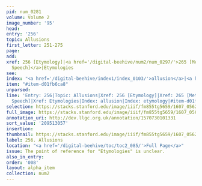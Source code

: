 ```yaml
---
pid: num_0281
volume: Volume 2
image_number: '95'
head:
entry: '256'
topic: Allusions
first_letter: 251-275
page:
add:
xref: 256 [Etymology]|<a href='/digital-beehive/num2/num_0297/'>265 [Metaphor or figurative
  Speech]</a>|Etymologies
see:
index: "<a href='/digital-beehive/index1/index_0103/'>allusion</a>|<a href='/digital-beehive/index2/index_1311/'>etymology</a>"
item: "#item-d01fb6ca8"
unparsed:
line: 'Entry: 256|Topic: Allusions|Xref: 256 [Etymology]|Xref: 265 [Metaphor or figurative
  Speech]|Xref: Etymologies|Index: allusion|Index: etymology|#item-d01fb6ca8'
selection: https://stacks.stanford.edu/image/iiif/fm855tg5659/1607_0562/277,3057,3065,747/full/0/default.jpg
full_image: https://stacks.stanford.edu/image/iiif/fm855tg5659/1607_0562/full/full/0/default.jpg
annotation_uri: http://dev.llgc.org.uk/annotation/1570730101331
sort_value: '209513057'
insertion:
thumbnail: https://stacks.stanford.edu/image/iiif/fm855tg5659/1607_0562/277,3057,600,180/250,/0/default.jpg
label: 256. Allusions
location: "<a href='/digital-beehive/toc/toc2_085/'>Full Page</a>"
issue: The point of reference for "Etymologies" is unclear.
also_in_entry:
order: '008'
layout: alpha_item
collection: num2
---
```

